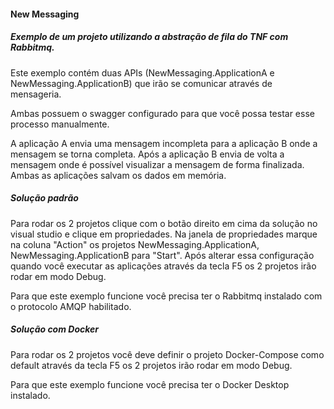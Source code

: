#### New Messaging

##### Exemplo de um projeto utilizando a abstração de fila do TNF com Rabbitmq.

Este exemplo contém duas APIs (NewMessaging.ApplicationA e NewMessaging.ApplicationB) que irão se comunicar através de mensageria.

Ambas possuem o swagger configurado para que você possa testar esse processo manualmente.

A aplicação A envia uma mensagem incompleta para a aplicação B onde a mensagem se torna completa.
Após a aplicação B envia de volta a mensagem onde é possível visualizar a mensagem de forma finalizada.
Ambas as aplicações salvam os dados em memória.

##### Solução padrão

Para rodar os 2 projetos clique com o botão direito em cima da solução no visual studio e clique em propriedades.
Na janela de propriedades marque na coluna "Action" os projetos NewMessaging.ApplicationA, NewMessaging.ApplicationB para "Start".
Após alterar essa configuração quando você executar as aplicações através da tecla F5 os 2 projetos irão rodar em modo Debug.

Para que este exemplo funcione você precisa ter o Rabbitmq instalado com o protocolo AMQP habilitado.

##### Solução com Docker

Para rodar os 2 projetos você deve definir o projeto Docker-Compose como default através da tecla F5 os 2 projetos irão rodar em modo Debug.

Para que este exemplo funcione você precisa ter o Docker Desktop instalado.